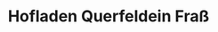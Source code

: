 ---
title: "Hofladen Querfeldein Fraß"
url: /lichtenau/hofladen-querfeldein-frass/
shop: Hofladen
---